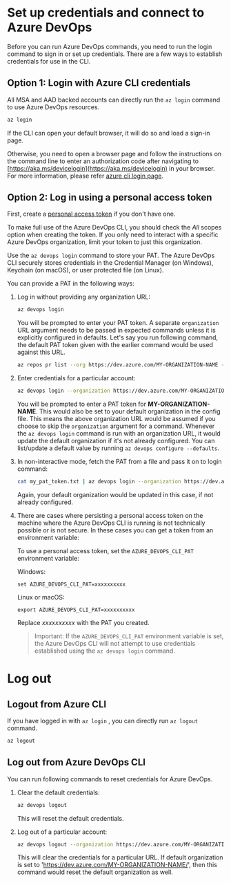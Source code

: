 # Set up credentials and connect to Azure DevOps

Before you can run Azure DevOps commands, you need to run the login command to sign in or set up credentials. There are a few ways to establish credentials for use in the CLI.


## Option 1: Login with Azure CLI credentials
All MSA and AAD backed accounts can directly run the `az login` command to use Azure DevOps resources.
```bash
az login
```
If the CLI can open your default browser, it will do so and load a sign-in page.

Otherwise, you need to open a browser page and follow the instructions on the command line to enter an authorization code after navigating to [https://aka.ms/devicelogin](https://aka.ms/devicelogin) in your browser.
For more information, please refer [azure cli login page](https://docs.microsoft.com/en-us/cli/azure/authenticate-azure-cli?view=azure-cli-latest).


## Option 2: Log in using a personal access token
 
First, create a [personal access token](https://docs.microsoft.com/en-us/azure/devops/organizations/accounts/use-personal-access-tokens-to-authenticate?view=vsts) if you don't have one. 

To make full use of the Azure DevOps CLI, you should check the _All_ scopes option when creating the token. If you only need to interact with a specific Azure DevOps organization, limit your token to just this organization.

Use the `az devops login` command to store your PAT. The Azure DevOps CLI securely stores credentials in the Credential Manager (on Windows), Keychain (on macOS), or user protected file (on Linux).

You can provide a PAT in the following ways:

1. Log in without providing any organization URL:
    ```bash
    az devops login
    ```
    You will be prompted to enter your PAT token. A separate `organization` URL argument needs to be passed in expected commands unless it is explicitly configured in defaults. 
    Let's say you run following command, the default PAT token given with the earlier command would be used against this URL. 
    ```bash
    az repos pr list --org https://dev.azure.com/MY-ORGANIZATION-NAME --project MY-PROJECT-NAME
    ```

2. Enter credentials for a particular account:
    ```bash
    az devops login --organization https://dev.azure.com/MY-ORGANIZATION-NAME/
    ```
    You will be prompted to enter a PAT token for **MY-ORGANIZATION-NAME**. This would also be set to your default organization in the config file. This means the above organization URL would be assumed if you choose to skip the `organization` argument for a command.
    Whenever the `az devops login` command is run with an organization URL, it would update the default organization if it's not already configured. You can list/update a default value by running `az devops configure --defaults`.

3. In non-interactive mode, fetch the PAT from a file and pass it on to login command:
    ```bash
    cat my_pat_token.txt | az devops login --organization https://dev.azure.com/MY-ORGANIZATION-NAME/
    ```
    Again, your default organization would be updated in this case, if not already configured.

4. There are cases where persisting a personal access token on the machine where the Azure DevOps CLI is running is not technically possible or is not secure. In these cases you can get a token from an environment variable:

    To use a personal access token, set the `AZURE_DEVOPS_CLI_PAT` environment variable:

    Windows:
    ```
    set AZURE_DEVOPS_CLI_PAT=xxxxxxxxxx
    ```

    Linux or macOS:
    ```
    export AZURE_DEVOPS_CLI_PAT=xxxxxxxxxx
    ```

    Replace *xxxxxxxxxx* with the PAT you created.

    > Important: If the `AZURE_DEVOPS_CLI_PAT` environment variable is set, the Azure DevOps CLI will not attempt to use credentials established using the `az devops login` command.


# Log out


## Logout from Azure CLI

If you have logged in with `az login` , you can directly run `az logout` command.
```bash
az logout
```

## Log out from Azure DevOps CLI

You can run following commands to reset credentials for Azure DevOps.

1. Clear the default credentials:
    ```bash
    az devops logout
    ```
    This will reset the default credentials.

2. Log out of a particular account:
    ```bash
    az devops logout --organization https://dev.azure.com/MY-ORGANIZATION-NAME/
    ```
    This will clear the credentials for a particular URL. If default organization is set to 'https://dev.azure.com/MY-ORGANIZATION-NAME/', then this command would reset the default organization as well.  

 


